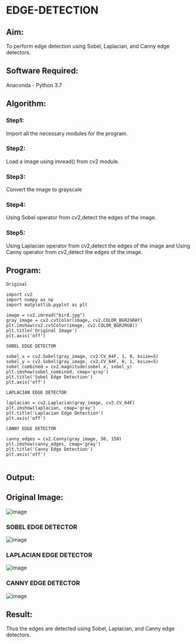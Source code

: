 # EDGE-DETECTION
## Aim:
To perform edge detection using Sobel, Laplacian, and Canny edge detectors.

## Software Required:
Anaconda - Python 3.7

## Algorithm:
### Step1:
Import all the necessary modules for the program.

### Step2:
Load a image using imread() from cv2 module.

### Step3:
Convert the image to grayscale

### Step4:
Using Sobel operator from cv2,detect the edges of the image.

### Step5:

Using Laplacian operator from cv2,detect the edges of the image and Using Canny operator from cv2,detect the edges of the image.

## Program:
```
Original

import cv2
import numpy as np
import matplotlib.pyplot as plt

image = cv2.imread("bird.jpg")
gray_image = cv2.cvtColor(image, cv2.COLOR_BGR2GRAY)
plt.imshow(cv2.cvtColor(image, cv2.COLOR_BGR2RGB))
plt.title('Original Image')
plt.axis('off')

SOBEL EDGE DETECTOR

sobel_x = cv2.Sobel(gray_image, cv2.CV_64F, 1, 0, ksize=5) 
sobel_y = cv2.Sobel(gray_image, cv2.CV_64F, 0, 1, ksize=5)  
sobel_combined = cv2.magnitude(sobel_x, sobel_y)  
plt.imshow(sobel_combined, cmap='gray')
plt.title('Sobel Edge Detection')
plt.axis('off')

LAPLACIAN EDGE DETECTOR

laplacian = cv2.Laplacian(gray_image, cv2.CV_64F)
plt.imshow(laplacian, cmap='gray')
plt.title('Laplacian Edge Detection')
plt.axis('off')

CANNY EDGE DETECTOR

canny_edges = cv2.Canny(gray_image, 50, 150)
plt.imshow(canny_edges, cmap='gray')
plt.title('Canny Edge Detection')
plt.axis('off')


```
## Output:

## Original Image:

![image](https://github.com/user-attachments/assets/1d46a91f-fa32-47db-806b-7099b295c754)


### SOBEL EDGE DETECTOR



![image](https://github.com/user-attachments/assets/c51103a8-1a4e-4165-b199-f73fbe265152)


### LAPLACIAN EDGE DETECTOR

![image](https://github.com/user-attachments/assets/0248a59d-4ab1-4f94-8afa-e50cd11678a3)



### CANNY EDGE DETECTOR

![image](https://github.com/user-attachments/assets/ae704d6f-d3b0-4642-b164-583d496a4bc7)


## Result:
Thus the edges are detected using Sobel, Laplacian, and Canny edge detectors.
